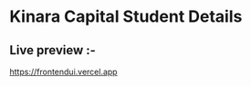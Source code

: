 <h1>Kinara Capital Student Details</h1>

<h2>Live preview :-</h2> <a href="https://frontendui.vercel.app">  https://frontendui.vercel.app </a>


